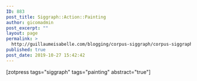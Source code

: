 ```yaml
---
ID: 883
post_title: Siggraph::Action::Painting
author: gicomadmin
post_excerpt: ""
layout: page
permalink: >
  http://guillaumeisabelle.com/blogging/corpus-siggraph/corpus-siggraph-actionsteps/corpus-siggraph-action-painting/
published: true
post_date: 2019-10-27 15:42:42
---
```

<!-- wp:shortcode --> [zotpress tags="siggraph" tags="painting" abstract="true"] 

<!-- /wp:shortcode -->